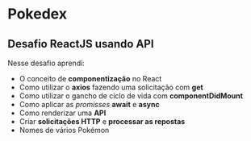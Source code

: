 # Pokedex
## Desafio ReactJS usando API

Nesse desafio aprendi: 
- O conceito de **componentização** no React 
- Como utilizar o **axios** fazendo uma solicitação com **get**
- Como utilizar o gancho de ciclo de vida com **componentDidMount**
- Como aplicar as _promisses_ **await** e **async**
- Como renderizar uma **API**
- Criar **solicitações HTTP** e **processar as repostas**
- Nomes de vários Pokémon
